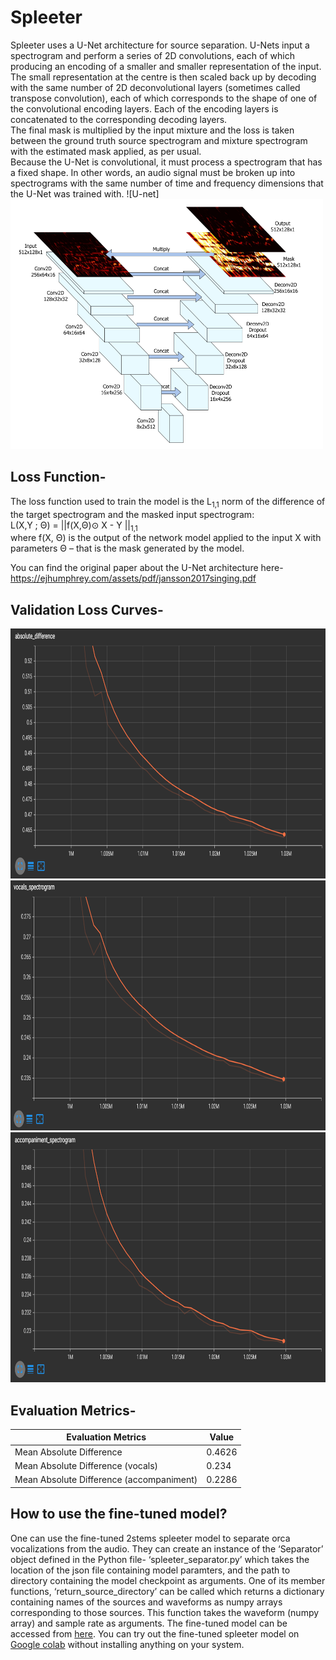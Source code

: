 # Spleeter
Spleeter uses a U-Net architecture for source separation. U-Nets input a spectrogram and perform a series of 2D convolutions, each of which producing an encoding of a smaller and smaller representation of the input. The small representation at the centre is then scaled back up by decoding with the same number of 2D deconvolutional layers (sometimes called transpose convolution), each of which corresponds to the shape of one of the convolutional encoding layers. Each of the encoding layers is concatenated to the corresponding decoding layers.<br/>
The final mask is multiplied by the input mixture and the loss is taken between the ground truth source spectrogram and mixture spectrogram with the estimated mask applied, as per usual.<br/>
Because the U-Net is convolutional, it must process a spectrogram that has a fixed shape. In other words, an audio signal must be broken up into spectrograms with the same number of time and frequency dimensions that the U-Net was trained with.
![U-net]<img src="/Deep-Learning-Separation/assets/U-net.png" width="500" height="400">

## Loss Function-
The loss function used to train the model is the L<sub>1,1</sub> norm of the difference of the target spectrogram and the masked input spectrogram:<br/>
L(X,Y ; Θ) = ||f(X,Θ)⊙ X - Y ||<sub>1,1</sub><br/>
where f(X, Θ) is the output of the network model applied to the input X with parameters Θ – that is the mask generated by the model.

You can find the original paper about the U-Net architecture here-https://ejhumphrey.com/assets/pdf/jansson2017singing.pdf

## Validation Loss Curves-
<img src="/Deep-Learning-Separation/assets/absolute%20difference.png" width="600" height="400">
<img src="/Deep-Learning-Separation/assets/vocals.png" width="600" height="400">
<img src="/Deep-Learning-Separation/assets/accompaniment.png" width="600" height="400">

## Evaluation Metrics-

Evaluation Metrics                        | Value
----------------------------------------- | -------------
Mean Absolute Difference                  | 0.4626
Mean Absolute Difference (vocals)         | 0.234
Mean Absolute Difference (accompaniment)  | 0.2286


## How to use the fine-tuned model?
One can use the fine-tuned 2stems spleeter model to separate orca vocalizations from the audio. They can create an instance of the ‘Separator’ object defined in the Python file- ‘spleeter_separator.py’ which takes the location of the json file containing model paramters, and the path to directory containing the model checkpoint as arguments. One of its member functions, ‘return_source_directory’ can be called which returns a dictionary containing names of the sources and waveforms as numpy arrays corresponding to those sources. This function takes the waveform (numpy array) and sample rate as arguments.
The fine-tuned model can be accessed from [here](https://drive.google.com/drive/u/3/folders/1dQFwODO-pIYMax55gq7q6OKtlDkeN5Rz).
You can try out the fine-tuned spleeter model on [Google colab](https://colab.research.google.com/drive/1ijn3lBymWftxfWMEjGimgiG1r89XFm2x?authuser=3#scrollTo=j2ISw4z3ZDge) without installing anything on your system.
